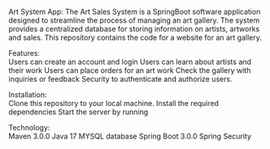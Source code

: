 Art System App:
The Art Sales System is a SpringBoot software application designed to streamline the process of managing an art gallery. The system provides a centralized database for storing information on artists, artworks and sales.
This repository contains the code for a website for an art gallery. 

Features:  
Users can create an account and login
Users can learn about artists and their work
Users can place orders for an art work
Check the gallery with inquiries or feedback
Security to authenticate and authorize users.

Installation:  
Clone this repository to your local machine.
Install the required dependencies 
Start the server by running 

Technology:  
Maven 3.0.0
Java 17
MYSQL database
Spring Boot 3.0.0
Spring Security

